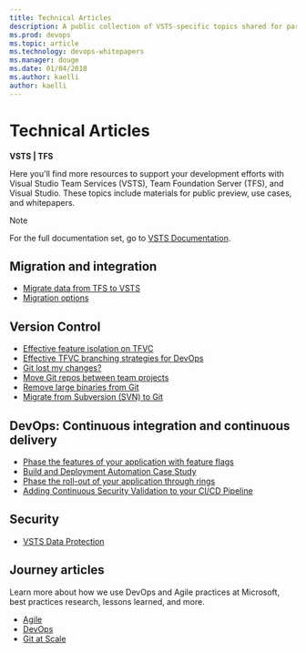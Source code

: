 ```yaml
---
title: Technical Articles 
description: A public collection of VSTS-specific topics shared for partners.
ms.prod: devops
ms.topic: article
ms.technology: devops-whitepapers
ms.manager: douge
ms.date: 01/04/2018
ms.author: kaelli
author: kaelli
---
```


# Technical Articles

**VSTS | TFS**

Here you'll find more resources to support your development efforts with Visual Studio Team Services (VSTS), Team Foundation Server (TFS), and Visual Studio. These topics include materials for public preview, use cases, and whitepapers. 

> [!NOTE]
> For the full documentation set, go to [VSTS Documentation](../index.md).
   
##	Migration and integration

*   [Migrate data from TFS to VSTS](migration-overview.md)
*   [Migration options](migrate-to-vsts-from-tfs.md)  

## Version Control

*   [Effective feature isolation on TFVC](effective-feature-isolation-on-tfvc.md)
*   [Effective TFVC branching strategies for DevOps](effective-tfvc-branching-strategies-for-devops.md)
*   [Git lost my changes?](git-log-history-simplification.md)
*   [Move Git repos between team projects](move-git-repos-between-team-projects.md)
*   [Remove large binaries from Git](remove-binaries.md)
*   [Migrate from Subversion (SVN) to Git](perform-migration-from-svn-to-git.md)

##	DevOps: Continuous integration and continuous delivery

*   [Phase the features of your application with feature flags](phase-features-with-feature-flags.md)
*   [Build and Deployment Automation Case Study](build-deployment-best-practices.md)
*   [Phase the roll-out of your application through rings](phase-rollout-with-rings.md)
*   [Adding Continuous Security Validation to your CI/CD Pipeline](security-validation-cicd-pipeline.md)

##	Security

*   [VSTS Data Protection](team-services-security-whitepaper.md)
 

## Journey articles

Learn more about how we use DevOps and Agile practices at Microsoft, best practices research, lessons learned, and more.

*   [Agile](https://www.visualstudio.com/learn/what-is-agile/)
*   [DevOps](https://www.visualstudio.com/learn/what-is-devops/)
*   [Git at Scale](https://www.visualstudio.com/learn/git-at-scale/)
